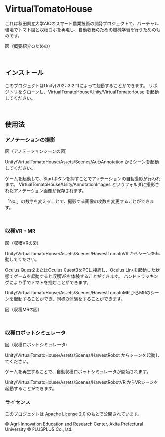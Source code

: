 # VirtualTomatoHouse
これは秋田県立大学AICのスマート農業技術の開発プロジェクトで、バーチャル環境でトマト園と収穫ロボを再現し、自動収穫のための機械学習を行うためのものです。

図（概要紹介のための）

<br/>

## インストール
このプロジェクトはUnity(2022.3.2f1)によって起動することができます。
リポジトリをクローンし、VirtualTomatoHouse/Unity/VirtualTomatoHouse を起動してください。


<br/>

## 使用法
### アノテーションの撮影

図（アノテーションシーンの図）

Unity/VirtualTomatoHouse/Assets/Scenes/AutoAnnotation からシーンを起動してください。

ゲームを起動して、Startボタンを押すことでアノテーションの自動撮影が行われます。
VirtualTomatoHouse/Unity/AnnotationImages というフォルダに撮影されたアノテーション画像が保存されます。

「No.」の数字を変えることで、撮影する画像の枚数を変更することができます。

<br/>

### 収穫VR・MR

図（収穫VRの図）

Unity/VirtualTomatoHouse/Assets/Scenes/HarvestTomatoVR からシーンを起動してください。

Oculus Quest2またはOculus Quest3をPCに接続し、Oculus Linkを起動した状態でゲームを起動すると収穫VRを体験することができます。
ハンドトラッキングにより手でトマトを掴むことができます。

Unity/VirtualTomatoHouse/Assets/Scenes/HarvestTomatoMR からMRのシーンを起動することができ、同様の体験をすることができます。

図（収穫MRの図）

<br/>

### 収穫ロボットシミュレータ

図（収穫ロボットシミュレータ）

Unity/VirtualTomatoHouse/Assets/Scenes/HarvestRobot からシーンを起動してください。

ゲームを再生することで、自動収穫ロボットシミュレータが開始されます。

Unity/VirtualTomatoHouse/Assets/Scenes/HarvestRobotVR からVRシーンを起動することができます。

### ライセンス

このプロジェクトは [Apache License 2.0](LICENSE) のもとで公開されています。

© Agri-Innovation Education and Research Center, Akita Prefectural University © PLUSPLUS Co., Ltd.
